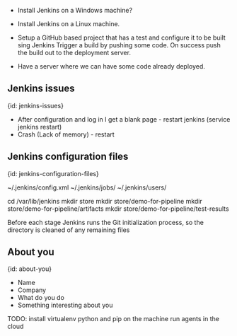 
* Install Jenkins on a Windows machine?
* Install Jenkins on a Linux machine.

* Setup a GitHub based project that has a test and configure it to be built sing Jenkins
  Trigger a build by pushing some code.
  On success push the build out to the deployment server.

* Have a server where we can have some code already deployed.


## Jenkins issues
{id: jenkins-issues}

* After configuration and log in I get a blank page - restart jenkins (service jenkins restart)
* Crash (Lack of memory) - restart

## Jenkins configuration files
{id: jenkins-configuration-files}


~/.jenkins/config.xml
~/.jenkins/jobs/
~/.jenkins/users/


cd /var/lib/jenkins
mkdir store
mkdir store/demo-for-pipeline
mkdir store/demo-for-pipeline/artifacts
mkdir store/demo-for-pipeline/test-results

Before each stage Jenkins runs the Git initialization process, so the directory is cleaned of any remaining files

## About you
{id: about-you}

* Name
* Company
* What do you do
* Something interesting about you


TODO:
install virtualenv   python and pip on the machine
run agents in the cloud

